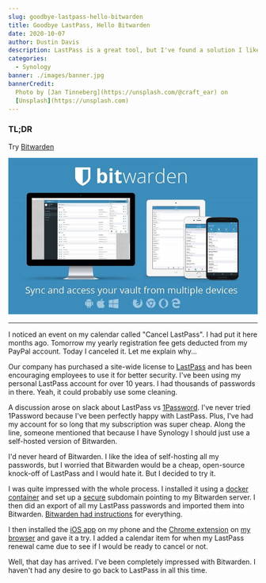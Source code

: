 ```yaml
---
slug: goodbye-lastpass-hello-bitwarden
title: Goodbye LastPass, Hello Bitwarden
date: 2020-10-07
author: Dustin Davis
description: LastPass is a great tool, but I've found a solution I like more.
categories:
  - Synology
banner: ./images/banner.jpg
bannerCredit:
  Photo by [Jan Tinneberg](https://unsplash.com/@craft_ear) on
  [Unsplash](https://unsplash.com)
---
```


### TL;DR

Try [Bitwarden](https://bitwarden.com/)

![Try Bitwarden](./images/bitwarden.jpg)

---

I noticed an event on my calendar called "Cancel LastPass". I had put it here
months ago. Tomorrow my yearly registration fee gets deducted from my PayPal
account. Today I canceled it. Let me explain why...

Our company has purchased a site-wide license to
[LastPass](https://www.lastpass.com/) and has been encouraging employees to use
it for better security. I've been using my personal LastPass account for over 10
years. I had thousands of passwords in there. Yeah, it could probably use some
cleaning.

A discussion arose on slack about LastPass vs
[1Password](https://1password.com/). I've never tried 1Password because I've
been perfectly happy with LastPass. Plus, I've had my account for so long that
my subscription was super cheap. Along the line, someone mentioned that because
I have Synology I should just use a self-hosted version of Bitwarden.

I'd never heard of Bitwarden. I like the idea of self-hosting all my passwords,
but I worried that Bitwarden would be a cheap, open-source knock-off of LastPass
and I would hate it. But I decided to try it.

I was quite impressed with the whole process. I installed it using a
[docker container](https://hub.docker.com/r/bitwardenrs/server) and set up a
[secure](wildcard-lets-encrypt-ssl-cert-on-synology-nas) subdomain pointing to
my Bitwarden server. I then did an export of all my LastPass passwords and
imported them into Bitwarden.
[Bitwarden had instructions](https://bitwarden.com/help/article/import-from-lastpass/)
for everything.

I then installed the
[iOS app](https://apps.apple.com/us/app/bitwarden-password-manager/id1137397744)
on my phone and the
[Chrome extension](https://chrome.google.com/webstore/detail/bitwarden-free-password-m/nngceckbapebfimnlniiiahkandclblb)
on [my browser](https://brave.com/) and gave it a try. I added a calendar item
for when my LastPass renewal came due to see if I would be ready to cancel or
not.

Well, that day has arrived. I've been completely impressed with Bitwarden. I
haven't had any desire to go back to LastPass in all this time.
